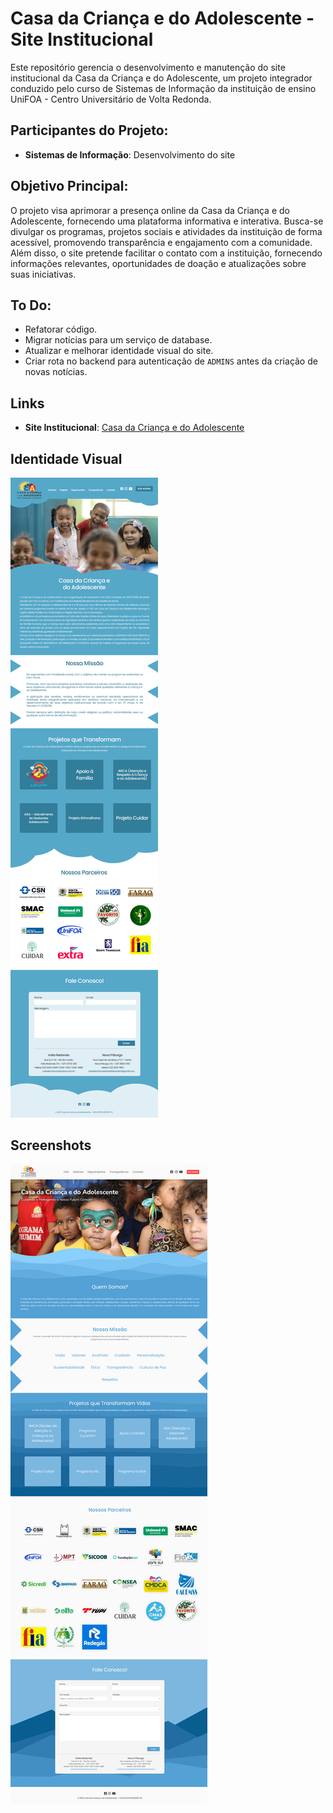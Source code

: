 # Casa da Criança e do Adolescente - Site Institucional

Este repositório gerencia o desenvolvimento e manutenção do site institucional da Casa da Criança e do Adolescente, um projeto integrador conduzido pelo curso de Sistemas de Informação da instituição de ensino UniFOA - Centro Universitário de Volta Redonda.

## Participantes do Projeto:

- **Sistemas de Informação**: Desenvolvimento do site

## Objetivo Principal:

O projeto visa aprimorar a presença online da Casa da Criança e do Adolescente, fornecendo uma plataforma informativa e interativa. Busca-se divulgar os programas, projetos sociais e atividades da instituição de forma acessível, promovendo transparência e engajamento com a comunidade. Além disso, o site pretende facilitar o contato com a instituição, fornecendo informações relevantes, oportunidades de doação e atualizações sobre suas iniciativas.

## To Do:

- Refatorar código.
- Migrar notícias para um serviço de database.
- Atualizar e melhorar identidade visual do site.
- Criar rota no backend para autenticação de `ADMINS` antes da criação de novas notícias.

## Links

- **Site Institucional**: [Casa da Criança e do Adolescente](https://www.ccavr.org.br/)

## Identidade Visual

![VisualIdentity](./screenshots/visual-identity.png)

## Screenshots

![HomePage](./screenshots/home-page.png)
